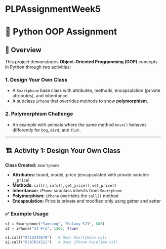 # PLPAssignmentWeek5
# 🐍 Python OOP Assignment  

## 📌 Overview  
This project demonstrates **Object-Oriented Programming (OOP)** concepts in Python through two activities:  

### 1. Design Your Own Class  
- A `Smartphone` base class with attributes, methods, encapsulation (private attributes), and inheritance.  
- A subclass `iPhone` that overrides methods to show **polymorphism**.  

### 2. Polymorphism Challenge  
- An example with animals where the same method `move()` behaves differently for `Dog`, `Bird`, and `Fish`.  

---

## 🏗️ Activity 1: Design Your Own Class  

**Class Created:** `Smartphone`  
- **Attributes:** brand, model, price (encapsulated with private variable `__price`)  
- **Methods:** `call()`, `info()`, `get_price()`, `set_price()`  
- **Inheritance:** `iPhone` subclass inherits from `Smartphone`  
- **Polymorphism:** `iPhone` overrides the `call()` method  
- **Encapsulation:** Price is private and modified only using getter and setter  

### ✅ Example Usage  
```python
s1 = Smartphone("Samsung", "Galaxy S23", 800)
s2 = iPhone("14 Pro", 1200, True)

s1.call("0712345670")   # Uses Smartphone call
s2.call("0787654321")   # Uses iPhone FaceTime call
